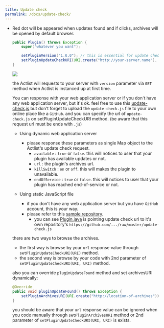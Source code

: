 ```yaml
---
title: Update check
permalink: /docs/update-check/
---
```


* Red dot will be appeared when updates found and if clicks, archives will be opened by default browser.
  ```java
  public Plugin() throws Exception {
      super("whatever you want");

      setPluginVersion("1.0.0"); // this is essential for update check
      setPluginUpdateCheckURI(URI.create("http://your-server.name"), URI.create("http://location-of-archives"));
  }
  ```

  ![]({{site.url}}/img/how-to-induce-to-latest-version-of-plugin.png)

  the Actlist will requests to your server with `version` parameter via `GET` method when Actlist is instanced up at first time.

  You can response with your web application server or if you don't have any web application server, but it's ok.
  feel free to use this [update-check.js](https://github.com/silentsoft/actlist-plugin-update-check/raw/master/update-check.js)
  but don't forget to upload the `update-check.js` file to your own online place like a `GitHub`.
  and you can specify the url of `update-check.js` on setPluginUpdateCheckURI method.
  (be aware that this request url must be ends with `.js`)
  
  * Using dynamic web application server
    * please response these parameters as single Map object to the Actlist's update check request.
      * `available` : `true` or `false`. this will notices to user that your plugin has available updates or not.
      * `url` : the plugin's archives url.
      * `killSwitch` : `on` or `off`. this will makes the plugin to unavailable.
      * `endOfService` : `true` or `false`. this will notices to user that your plugin has reached end-of-service or not.
  
  * Using static JavaScript file
    * if you don't have any web application server but you have `GitHub` account, this is your way.
    * please refer to this [sample repository](https://github.com/silentsoft/actlist-plugin-update-check).
      * you can see [Plugin.java](https://github.com/silentsoft/actlist-plugin-update-check/blob/master/src/main/java/Plugin.java) is pointing update check url to it's own repository's `https://github.com/.../raw/master/update-check.js`
      
  there are two ways to browse the archives.
    * the first way is browse by your `url` response value through `setPluginUpdateCheckURI(URI)` method.
    * the second way is browse by your code with 2nd parameter of `setPluginUpdateCheckURI(URI, URI)` method.

  also you can override `pluginUpdateFound` method and set archivesURI dynamically:
  ```java
  @Override
  public void pluginUpdateFound() throws Exception {
      setPluginArchivesURI(URI.create("http://location-of-archives"));
  }
  ```

  you should be aware that your `url` response value can be ignored when you code manually through `setPluginArchivesURI` method or 2nd parameter of `setPluginUpdateCheckURI(URI, URI)` is exists.